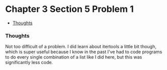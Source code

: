 Chapter 3 Section 5 Problem 1
=============================

- [Thoughts][thoughts]

### Thoughts ###

Not too difficult of a problem. I did learn about itertools a little bit though,
which is super useful because I know in the past I've had to code programs to do
every single combination of a list like I did here, but this was significantly
less code.

[thoughts]: #thoughts
